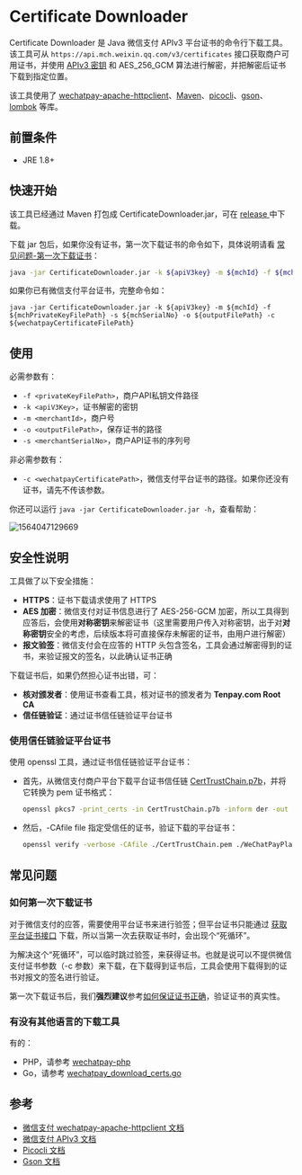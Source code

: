 # Certificate Downloader

Certificate Downloader 是 Java 微信支付 APIv3 平台证书的命令行下载工具。该工具可从 `https://api.mch.weixin.qq.com/v3/certificates` 接口获取商户可用证书，并使用 [APIv3 密钥](https://wechatpay-api.gitbook.io/wechatpay-api-v3/ren-zheng/api-v3-mi-yao) 和 AES_256_GCM 算法进行解密，并把解密后证书下载到指定位置。

该工具使用了 [wechatpay-apache-httpclient]()、[Maven](https://github.com/apache/maven)、[picocli](https://github.com/remkop/picocli)、[gson]()、[lombok](https://github.com/rzwitserloot/lombok) 等库。

## 前置条件

+ JRE 1.8+

## 快速开始

该工具已经通过 Maven 打包成 CertificateDownloader.jar，可在 [release ](https://github.com/EliasZzz/CertificateDownloader/releases) 中下载。

下载 jar 包后，如果你没有证书，第一次下载证书的命令如下，具体说明请看 [常见问题-第一次下载证书](#如何第一次下载证书)：

```bash
java -jar CertificateDownloader.jar -k ${apiV3key} -m ${mchId} -f ${mchPrivateKeyFilePath} -s ${mchSerialNo} -o ${outputFilePath}
```

如果你已有微信支付平台证书，完整命令如：

```
java -jar CertificateDownloader.jar -k ${apiV3key} -m ${mchId} -f ${mchPrivateKeyFilePath} -s ${mchSerialNo} -o ${outputFilePath} -c ${wechatpayCertificateFilePath}
```

## 使用

必需参数有：

- `-f <privateKeyFilePath>`，商户API私钥文件路径
- `-k <apiV3Key>`，证书解密的密钥
- `-m <merchantId>`，商户号
- `-o <outputFilePath>`，保存证书的路径
- `-s <merchantSerialNo>`，商户API证书的序列号

非必需参数有：

- `-c <wechatpayCertificatePath>`，微信支付平台证书的路径。如果你还没有证书，请先不传该参数。

你还可以运行 `java -jar CertificateDownloader.jar -h`，查看帮助：

![1564047129669](images/help.png)

## 安全性说明

工具做了以下安全措施：

- **HTTPS**：证书下载请求使用了 HTTPS
- **AES 加密**：微信支付对证书信息进行了 AES-256-GCM 加密，所以工具得到应答后，会使用**对称密钥**来解密证书（这里需要用户传入对称密钥，出于对**对称密钥**安全的考虑，后续版本将可直接保存未解密的证书，由用户进行解密）
- **报文验签**：微信支付会在应答的 HTTP 头包含签名，工具会通过解密得到的证书，来验证报文的签名，以此确认证书正确

下载证书后，如果仍然担心证书出错，可：

- **核对颁发者**：使用证书查看工具，核对证书的颁发者为 **Tenpay.com Root CA**
- **信任链验证**：通过证书信任链验证平台证书

### 使用信任链验证平台证书

使用 openssl 工具，通过证书信任链验证平台证书：
- 首先，从微信支付商户平台下载平台证书信任链 [CertTrustChain.p7b](https://wx.gtimg.com/mch/files/CertTrustChain.p7b)，并将它转换为 pem 证书格式：
  
  ```bash
  openssl pkcs7 -print_certs -in CertTrustChain.p7b -inform der -out CertTrustChain.pem
  ```
  
- 然后，-CAfile file 指定受信任的证书，验证下载的平台证书：

  ```bash
  openssl verify -verbose -CAfile ./CertTrustChain.pem ./WeChatPayPlatform.pem
  ```
  

## 常见问题

### 如何第一次下载证书

对于微信支付的应答，需要使用平台证书来进行验签；但平台证书只能通过 [获取平台证书接口](https://wechatpay-api.gitbook.io/wechatpay-api-v3/jie-kou-wen-dang/ping-tai-zheng-shu#huo-qu-ping-tai-zheng-shu-lie-biao) 下载，所以当第一次去获取证书时，会出现个“死循环”。

为解决这个“死循环”，可以临时跳过验签，来获得证书。也就是说可以不提供微信支付证书参数（-c 参数）来下载，在下载得到证书后，工具会使用下载得到的证书对报文的签名进行验证。

第一次下载证书后，我们**强烈建议**参考[如何保证证书正确](#如何保证证书正确)，验证证书的真实性。 

### 有没有其他语言的下载工具

有的：

+ PHP，请参考 [wechatpay-php](https://github.com/wechatpay-apiv3/wechatpay-php#%E5%A6%82%E4%BD%95%E4%B8%8B%E8%BD%BD%E5%B9%B3%E5%8F%B0%E8%AF%81%E4%B9%A6)
+ Go，请参考 [wechatpay_download_certs.go](https://github.com/wechatpay-apiv3/wechatpay-go/blob/main/cmd/wechatpay_download_certs/wechatpay_download_certs.go)

## 参考

- [微信支付 wechatpay-apache-httpclient 文档](https://github.com/wechatpay-apiv3/wechatpay-apache-httpclient/blob/master/README.md)
- [微信支付 APIv3 文档](https://pay.weixin.qq.com/wiki/doc/apiv3/wechatpay/wechatpay-1.shtml)
- [Picocli 文档](https://github.com/remkop/picocli/blob/master/README.md)
- [Gson 文档](https://github.com/google/gson/blob/master/README.md)
